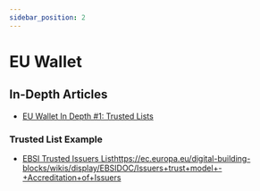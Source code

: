 ```yaml
---
sidebar_position: 2
---
```


# EU Wallet

## In-Depth Articles
* [EU Wallet In Depth #1: Trusted Lists](https://www.linkedin.com/pulse/eu-wallet-depth-1-trusted-lists-andrew-tobin/)

### Trusted List Example
*  [EBSI Trusted Issuers List](https://ec.europa.eu/digital-building-blocks/wikis/display/EBSIDOC/Issuers+trust+model+-+Accreditation+of+Issuers)https://ec.europa.eu/digital-building-blocks/wikis/display/EBSIDOC/Issuers+trust+model+-+Accreditation+of+Issuers


